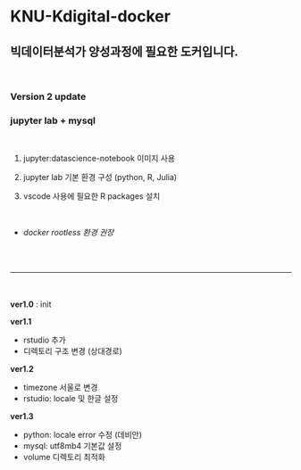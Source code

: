 # KNU-Kdigital-docker 
## 빅데이터분석가 양성과정에 필요한 도커입니다.</br>
</br>

### **Version 2 update**
### jupyter lab + mysql

</br>

1) jupyter:datascience-notebook 이미지 사용

2) jupyter lab 기본 환경 구성 (python, R, Julia)
3) vscode 사용에 필요한 R packages 설치

</br>

 - _docker rootless 환경 권장_


</br></br>

***********

</br></br>
**ver1.0** : init

**ver1.1**
- rstudio 추가
- 디렉토리 구조 변경 (상대경로)

**ver1.2**
- timezone 서울로 변경
- rstudio: locale 및 한글 설정

**ver1.3**
- python: locale error 수정 (데비안)
- mysql: utf8mb4 기본값 설정
- volume 디렉토리 최적화